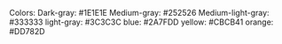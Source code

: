 Colors: 
    Dark-gray: #1E1E1E
    Medium-gray: #252526
    Medium-light-gray: #333333
    light-gray: #3C3C3C
    blue: #2A7FDD
    yellow: #CBCB41
    orange: #DD782D